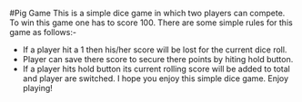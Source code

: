 #Pig Game
This is a simple dice game in which two players can compete. To win this game one has to score 100.
There are some simple rules for this game as follows:-
- If a player hit a 1 then his/her score will be lost for the current dice roll.
- Player can save there score to secure there points by hiting hold button.
- If a player hits hold button its current rolling score will be added to total and player are switched.
I hope you enjoy this simple dice game. Enjoy playing!
